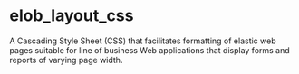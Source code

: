 elob_layout_css
===============

A Cascading Style Sheet (CSS) that facilitates formatting of elastic web pages suitable for line of business Web applications that display forms and reports of varying page width.
